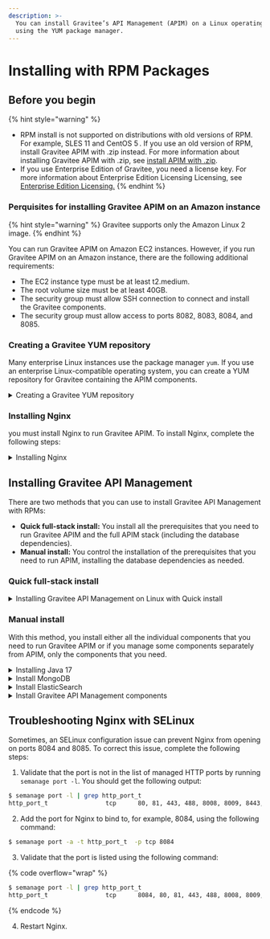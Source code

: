 ```yaml
---
description: >-
  You can install Gravitee’s API Management (APIM) on a Linux operating system
  using the YUM package manager.
---
```


# Installing with RPM Packages

## Before you begin

{% hint style="warning" %}
* RPM install is not supported on distributions with old versions of RPM. For example, SLES 11 and CentOS 5 . If you use an old version of RPM, install Gravitee APIM with .zip instead. For more information about installing Gravitee APIM with .zip, see [install APIM with .zip](install-with-.zip.md).
* If you use Enterprise Edition of Gravitee, you need a license key. For more information about Enterprise Edition Licensing Licensing, see [Enterprise Edition Licensing.](https://documentation.gravitee.io/platform-overview/gravitee-platform/gravitee-offerings-ce-vs-ee/enterprise-edition-licensing)
{% endhint %}

### Perquisites for installing Gravitee APIM on an Amazon instance&#x20;

{% hint style="warning" %}
Gravitee supports only the Amazon Linux 2 image.
{% endhint %}

You can run Gravitee APIM on Amazon EC2 instances. However, if you run Gravitee APIM on an Amazon instance, there are the following additional requirements:

* The EC2 instance type must be at least t2.medium.
* The root volume size must be at least 40GB.
* The security group must allow SSH connection to connect and install the Gravitee components.
* The security group must allow access to ports 8082, 8083, 8084, and 8085.

### Creating a Gravitee YUM repository

Many enterprise Linux instances use the package manager `yum`. If you use an enterprise Linux-compatible operating system, you can create a YUM repository for Gravitee containing the APIM components.

<details>

<summary>Creating a Gravitee YUM repository</summary>

1. Create a file called `/etc/yum.repos.d/graviteeio.repo` using the following command:

```sh
sudo tee -a /etc/yum.repos.d/graviteeio.repo <<EOF
[graviteeio]
name=graviteeio
baseurl=https://packagecloud.io/graviteeio/rpms/el/7/\$basearch
gpgcheck=0
enabled=1
gpgkey=https://packagecloud.io/graviteeio/rpms/gpgkey
sslverify=1
sslcacert=/etc/pki/tls/certs/ca-bundle.crt
metadata_expire=300
EOF
```

2. &#x20;Enable GPG signature handling by installing the following packages using the following command:

```sh
sudo yum install pygpgme yum-utils -y
```

3. Refresh the local cache using the following command:

{% code overflow="wrap" %}
```sh
sudo yum -q makecache -y --disablerepo='*' --enablerepo='graviteeio'
```
{% endcode %}

</details>

### Installing Nginx

you must install Nginx to run Gravitee APIM. To install Nginx, complete the following steps:

<details>

<summary>Installing Nginx</summary>

1. Install Nginx using the following YUM commands:

```bash
sudo yum install epel-release
sudo yum install nginx
```

**Note:** If you use an Amazon Linux, install Nginx using the following:

```sh
sudo amazon-linux-extras install nginx1
```

2. Enable Nginx using the following commands:

```bash
sudo systemctl daemon-reload
sudo systemctl enable nginx
```

3. Start Nginx using the following commands:

```sh
sudo systemctl start nginx
```

**Verification**

To verify that you installed Nginx correctly, verify that Ngnix is listening on port 80 using tghe following command:

```bash
sudo ss -lntp '( sport = 80 )'
```

#### (Optional) Manually Adding Nginx Repository to YUM

In some cases, you may need to manually add the Nginx repository to yum.&#x20;

To manually add the Nginx respository to YUM, create a file called `/etc/yum.repos.d/nginx.repo` using the following command:

```sh
export OS_TYPE=rhel # types listed at https://nginx.org/packages/
sudo tee -a /etc/yum.repos.d/nginx.repo <<EOF
[nginx-stable]
name=nginx stable repo
baseurl=http://nginx.org/packages/$OS_TYPE/\$releasever/\$basearch/
gpgcheck=1
enabled=1
gpgkey=https://nginx.org/keys/nginx_signing.key
module_hotfixes=true
priority=9
EOF
```

The above commands to install and start Nginx will now run using this repository.

</details>

## Installing Gravitee API Management

There are two methods that you can use to install Gravitee API Management with RPMs:

* **Quick full-stack install:** You install all the prerequisites that you need to run Gravitee APIM and the full APIM stack (including the database dependencies).
* **Manual install:** You control the installation of the prerequisites that you need to run APIM, installing the database dependencies as needed.

### Quick full-stack install

<details>

<summary>Installing Gravitee API Management on Linux with Quick install</summary>

1. To install Gravitee's APIM stack, use one of the following depending on if you are installing the APIM stack with database dependencies or without database dependencies:

&#x20;       a. To install Gravitee’s APIM stack **without** database dependencies, use the following command :

```bash
sudo yum install graviteeio-apim-4x
```

&#x20;       b. To install Gravitee’s APIM stack **with** the database dependencies, use the following command:

```bash
curl -L https://bit.ly/install-apim-4x | bash
```

2. Enable the APIM components using the following commands:

```bash
sudo systemctl daemon-reload
sudo systemctl start graviteeio-apim-gateway graviteeio-apim-rest-api
sudo systemctl restart nginx
```

**Verification**

* To verify that you installed Gravitee APIM correctly, send four API calls using the following commands on the machine hosting APIM (changing the hostname as needed):

```bash
curl -X GET http://localhost:8082/
curl -X GET http://localhost:8083/management/organizations/DEFAULT/console
curl -X GET http://localhost:8083/portal/environments/DEFAULT/apis
curl -X GET http://localhost:8085/
```

</details>

### Manual install

With this method, you install either all the individual components that you need to run Gravitee APIM or if you manage some components separately from APIM, only the components that you need.&#x20;

<details>

<summary>Installing  Java 17</summary>

1. (optional) If you are running Gravitee APIM on an Amazon Linux, enable the repository that contains Java:

```sh
sudo amazon-linux-extras enable java-openjdk17
```

2. Install Java using the following the command:

```sh
sudo yum install java-17-openjdk -y
```

**Verification**

* Verify that you installed Java correctly using the following command:

```sh
java -version
```

</details>

<details>

<summary>Install MongoDB</summary>

Gravitee API Management uses MongoDB as its default repository to store global configurations.&#x20;

1. To install MongoDB, use the following command:

```sh
sudo yum install mongodb-org -y
```

2. Enable MongoDB using the following commands:

```sh
sudo systemctl daemon-reload
sudo systemctl enable mongod
```

3. Start MongoDB using the following command:

```sh
sudo systemctl start mongod
```

**Verification**

* To verify that you installed MongoDB correctly, verify that there is a process listening on port 27017 using the following command:

```sh
sudo ss -lntp '( sport = 27017 )'
```

#### Manually Adding MongoDB Repository to YUM

In some cases, you may need to manually add the MongoDB repository to yum. To manually add MongoDB repository to YUM, create a file called `/etc/yum.repos.d/mongodb-org-7.0.repo` using the following command:

```sh
export OS_TYPE=redhat # Replace redhat with amazon as needed
case "`uname -i`" in
    x86_64|amd64)
        baseurl=https://repo.mongodb.org/yum/$OS_TYPE/2/mongodb-org/7.0/x86_64/;;
    aarch64)
        baseurl=https://repo.mongodb.org/yum/$OS_TYPE/2/mongodb-org/7.0/aarch64/;;
esac

sudo tee -a /etc/yum.repos.d/mongodb-org-7.0.repo <<EOF
[mongodb-org-7.0]
name=MongoDB Repository
baseurl=${baseurl}
gpgcheck=1
enabled=1
gpgkey=https://www.mongodb.org/static/pgp/server-7.0.asc
EOF
```

The above commands to install and start MongoDB will now run using this repository.

</details>

<details>

<summary>Install ElasticSearch</summary>

Gravitee API Management uses ElasticSearch as the default reporting and analytics repository.&#x20;

1. To install ElasticSearch, use the following command:

```sh
sudo yum install --enablerepo=elasticsearch elasticsearch -y
sudo sed "0,/xpack.security.enabled:.*/s/xpack.security.enabled:.*/xpack.security.enabled: false/" -i /etc/elasticsearch/elasticsearch.yml
```

2. Enable ElasticSearch using the following command:

<pre class="language-sh"><code class="lang-sh"><strong>sudo systemctl daemon-reload
</strong><strong>sudo systemctl enable elasticsearch.service
</strong></code></pre>

3. Start ElasticSearch using the following command:

```sh
sudo systemctl start elasticsearch.service
```

**Verification**

* To verify that you installed ElasticSearch correctly, verify that there is a process listening on port 9200 using the following command:

```sh
sudo ss -lntp '( sport = 9200 )'
```

#### Manually Adding ElasticSearch Repository to YUM

In some cases, you may need to manually add the ElasticSearch repository to yum.&#x20;

* To manually add ElasticSearch repository to YUM, create a file called `/etc/yum.repos.d/elasticsearch.repo` using the following command:

```sh
sudo tee -a /etc/yum.repos.d/elasticsearch.repo <<EOF
[elasticsearch]
name=Elasticsearch repository for 8.x packages
baseurl=https://artifacts.elastic.co/packages/8.x/yum
gpgcheck=1
gpgkey=https://artifacts.elastic.co/GPG-KEY-elasticsearch
enabled=1
autorefresh=1
type=rpm-md
EOF
```

The above commands to install and start ElasticSearch will now run using this repository.

</details>

<details>

<summary>Install Gravitee API Management components</summary>

Depending on your environment's configuration, you can install only the APIM components that you want for your environment.&#x20;

1. You can install the components that you want for your environment by using any combination of the following commands:

```sh
sudo yum install -y graviteeio-apim-gateway-4x
sudo yum install -y graviteeio-apim-rest-api-4x
sudo yum install -y graviteeio-apim-management-ui-4x
sudo yum install -y graviteeio-apim-management-ui-4x
```

2. (Optional) For each component, you can configure that component to start automatically when the server loads. To configure the component to start automatically, use the following commands, replacing the component with the desired one:

```sh
export AUTOSTART_COMPONENT="graviteeio-apim-gateway-4x"
sudo systemctl daemon-reload
sudo systemctl enable $AUTOSTART_COMPONENT
```

The Management API log files are located in `/opt/graviteeio/apim/rest-api/logs/`. When `systemd` logging is enabled, the logging information is available using the `journalctl` commands. The same `journalctl` commands can be used for each APIM component.

To tail the journal, run the following command:

```sh
sudo journalctl -f
```

To list journal entries for the Management API service, run the following command:

```sh
sudo journalctl --unit graviteeio-apim-rest-api
```

To list journal entries for the Management API service starting from a given time, run the following command:

```sh
sudo journalctl --unit graviteeio-apim-rest-api --since  "2020-01-30 12:13:14"
```

</details>

## Troubleshooting Nginx with SELinux

Sometimes, an SELinux configuration issue can prevent Nginx from opening on ports 8084 and 8085. To correct this issue, complete the following steps:

1. Validate that the port is not in the list of managed HTTP ports by running `semanage port -l`.  You should get the following output:

```sh
$ semanage port -l | grep http_port_t
http_port_t                tcp      80, 81, 443, 488, 8008, 8009, 8443, 9000
```

2. Add the port for Nginx to bind to, for example, 8084, using the following command:

```sh
$ semanage port -a -t http_port_t  -p tcp 8084
```

3. Validate that the port is listed using the following command:

{% code overflow="wrap" %}
```sh
$ semanage port -l | grep http_port_t
http_port_t                tcp      8084, 80, 81, 443, 488, 8008, 8009, 8443, 9000

```
{% endcode %}

4. Restart Nginx.
